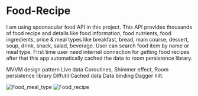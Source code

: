 # Food-Recipe
I am using spoonacular food API in this project. This API provides thousands of food recipe and details like food information, food nutrients, food ingredients, price & meal types like breakfast, bread, main course, dessert, soup, drink, snack, salad, beverage.
User can search food item by name or meal type. First time user need internet connection for getting food recipes after that this app automatically cached the data to room persistence library.



MVVM design pattern
Live data 
Coroutines, 
Shimmer effect, 
Room persistence library
Diffutil 
Cached data 
Data binding 
Dagger hilt.







![Food_meal_type](https://user-images.githubusercontent.com/47291818/120922557-b3bc2c00-c6eb-11eb-9bd5-b4023a7aa410.PNG)
![Food_recipe](https://user-images.githubusercontent.com/47291818/120922463-1a8d1580-c6eb-11eb-9f42-6b84b442bb13.PNG)
